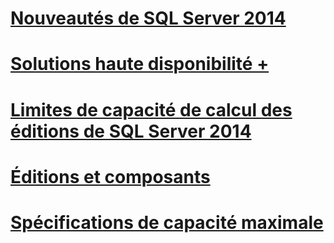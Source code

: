 # [Nouveautés de SQL Server 2014](what-s-new-in-sql-server-2016.md)

# [Solutions haute disponibilité +](failover-clusters/high-availability-solutions-sql-server.md)

# [Limites de capacité de calcul des éditions de SQL Server 2014](compute-capacity-limits-by-edition-of-sql-server.md)
# [Éditions et composants](editions-and-components-of-sql-server-2016.md)
# [Spécifications de capacité maximale](maximum-capacity-specifications-for-sql-server.md)
